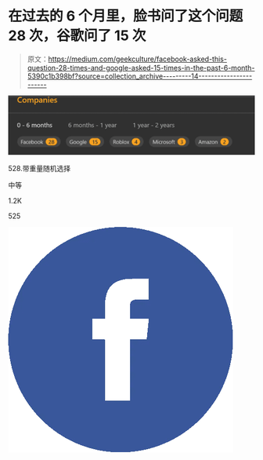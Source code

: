 # 在过去的 6 个月里，脸书问了这个问题 28 次，谷歌问了 15 次

> 原文：<https://medium.com/geekculture/facebook-asked-this-question-28-times-and-google-asked-15-times-in-the-past-6-month-5390c1b398bf?source=collection_archive---------14----------------------->

![](img/5ea03b318844c7c93aa389b3aacf5965.png)

528.带重量随机选择

中等

1.2K

525

![](img/7f4698f9309bd682adf5ad69cb2d50c4.png)